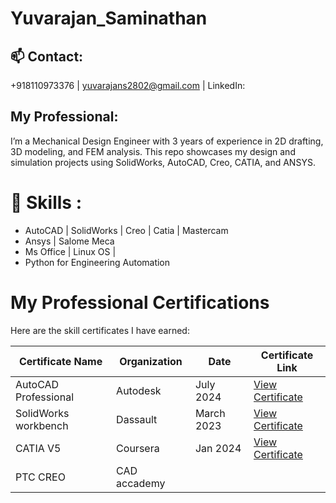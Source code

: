 # Yuvarajan_Saminathan
## 📫 Contact:
+918110973376 |
yuvarajans2802@gmail.com | LinkedIn:

## My Professional:
I’m a Mechanical Design Engineer with 3 years of experience in 2D drafting, 3D modeling, and FEM analysis. This repo showcases my design and simulation projects using SolidWorks, AutoCAD, Creo, CATIA, and ANSYS.
# 🧰 Skills :
- AutoCAD | SolidWorks | Creo | Catia |   Mastercam
- Ansys | Salome Meca
- Ms Office | Linux OS |
- Python for Engineering Automation

# My Professional Certifications

Here are the skill certificates I have earned:

| Certificate Name          | Organization | Date       | Certificate Link |
|---------------------------|-------------|------------|-----------------|
| AutoCAD Professional | Autodesk    | July 2024  | [View Certificate](./AutoCAD_Professional.pdf) |
| SolidWorks workbench   | Dassault    | March 2023 | [View Certificate](./SolidWorks_Essentials.pdf) |
| CATIA V5 | Coursera    | Jan 2024   | [View Certificate](./Python_Basics.pdf) |
| PTC CREO | CAD accademy|
